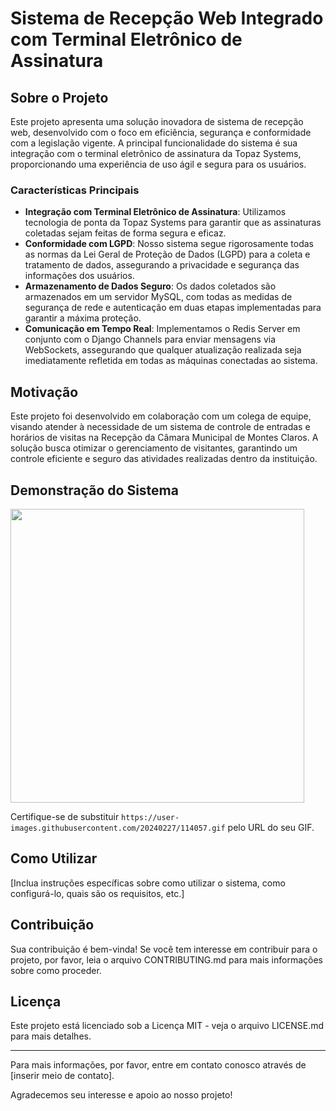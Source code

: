 # Sistema de Recepção Web Integrado com Terminal Eletrônico de Assinatura

## Sobre o Projeto

Este projeto apresenta uma solução inovadora de sistema de recepção web, desenvolvido com o foco em eficiência, segurança e conformidade com a legislação vigente. A principal funcionalidade do sistema é sua integração com o terminal eletrônico de assinatura da Topaz Systems, proporcionando uma experiência de uso ágil e segura para os usuários.

### Características Principais

- **Integração com Terminal Eletrônico de Assinatura**: Utilizamos tecnologia de ponta da Topaz Systems para garantir que as assinaturas coletadas sejam feitas de forma segura e eficaz.
- **Conformidade com LGPD**: Nosso sistema segue rigorosamente todas as normas da Lei Geral de Proteção de Dados (LGPD) para a coleta e tratamento de dados, assegurando a privacidade e segurança das informações dos usuários.
- **Armazenamento de Dados Seguro**: Os dados coletados são armazenados em um servidor MySQL, com todas as medidas de segurança de rede e autenticação em duas etapas implementadas para garantir a máxima proteção.
- **Comunicação em Tempo Real**: Implementamos o Redis Server em conjunto com o Django Channels para enviar mensagens via WebSockets, assegurando que qualquer atualização realizada seja imediatamente refletida em todas as máquinas conectadas ao sistema.

## Motivação

Este projeto foi desenvolvido em colaboração com um colega de equipe, visando atender à necessidade de um sistema de controle de entradas e horários de visitas na Recepção da Câmara Municipal de Montes Claros. A solução busca otimizar o gerenciamento de visitantes, garantindo um controle eficiente e seguro das atividades realizadas dentro da instituição.
## Demonstração do Sistema

<img width="470" src="C:\Users\marci\OneDrive\Área de Trabalho\SISTEMA_RECEP_WEB\sistema_recep_front\src\views\assets\images\demonstrativo.gif">


Certifique-se de substituir `https://user-images.githubusercontent.com/20240227/114057.gif` pelo URL do seu GIF.

## Como Utilizar

[Inclua instruções específicas sobre como utilizar o sistema, como configurá-lo, quais são os requisitos, etc.]

## Contribuição

Sua contribuição é bem-vinda! Se você tem interesse em contribuir para o projeto, por favor, leia o arquivo CONTRIBUTING.md para mais informações sobre como proceder.

## Licença

Este projeto está licenciado sob a Licença MIT - veja o arquivo LICENSE.md para mais detalhes.

---

Para mais informações, por favor, entre em contato conosco através de [inserir meio de contato].

Agradecemos seu interesse e apoio ao nosso projeto!
